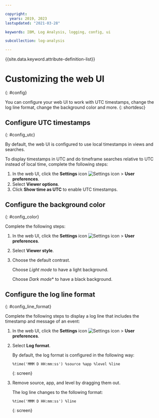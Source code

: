 ```yaml
---

copyright:
  years: 2019, 2023
lastupdated: "2021-03-28"

keywords: IBM, Log Analysis, logging, config, ui

subcollection: log-analysis

---
```


{{site.data.keyword.attribute-definition-list}}


# Customizing the web UI
{: #config}

You can configure your web UI to work with UTC timestamps, change the log line format, change the background color and more.
{: shortdesc}


## Configure UTC timestamps
{: #config_utc}

By default, the web UI is configured to use local timestamps in views and searches.

To display timestamps in UTC and do timeframe searches relative to UTC instead of local time, complete the following steps:

1. In the web UI, click the **Settings** icon ![Settings icon](images/admin.png "Admin icon") &gt; **User preferences**.
2. Select **Viewer options**.
3. Click **Show time as UTC** to enable UTC timestamps.



## Configure the background color
{: #config_color}

Complete the following steps:

1. In the web UI, click the **Settings** icon ![Settings icon](images/admin.png "Admin icon") &gt; **User preferences**.
2. Select **Viewer style**.
3. Choose the default contrast.

    Choose *Light mode* to have a light background.

    Choose *Dark mode** to have a black background.




## Configure the log line format
{: #config_line_format}

Complete the following steps to display a log line that includes the timestamp and message of an event:

1. In the web UI, click the **Settings** icon ![Settings icon](images/admin.png "Admin icon") &gt; **User preferences**.
2. Select **Log format**.

    By default, the log format is configured in the following way:

    ```text
    %time('MMM D HH:mm:ss') %source %app %level %line
    ```
    {: screen}

3. Remove source, app, and level by dragging them out.

    The log line changes to the following format:

    ```text
    %time('MMM D HH:mm:ss') %line
    ```
    {: screen}
